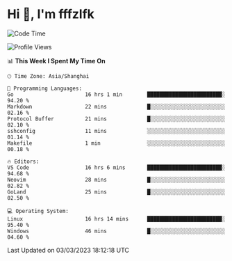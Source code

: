 # Hi 👋, I'm fffzlfk

<!--START_SECTION:waka-->
![Code Time](http://img.shields.io/badge/Code%20Time-71%20hrs%2012%20mins-blue)

![Profile Views](http://img.shields.io/badge/Profile%20Views-7-blue)

📊 **This Week I Spent My Time On** 

```text
🕑︎ Time Zone: Asia/Shanghai

💬 Programming Languages: 
Go                       16 hrs 1 min        ████████████████████████░   94.20 % 
Markdown                 22 mins             █░░░░░░░░░░░░░░░░░░░░░░░░   02.16 % 
Protocol Buffer          21 mins             █░░░░░░░░░░░░░░░░░░░░░░░░   02.10 % 
sshconfig                11 mins             ░░░░░░░░░░░░░░░░░░░░░░░░░   01.14 % 
Makefile                 1 min               ░░░░░░░░░░░░░░░░░░░░░░░░░   00.18 % 

🔥 Editors: 
VS Code                  16 hrs 6 mins       ████████████████████████░   94.68 % 
Neovim                   28 mins             █░░░░░░░░░░░░░░░░░░░░░░░░   02.82 % 
GoLand                   25 mins             █░░░░░░░░░░░░░░░░░░░░░░░░   02.50 % 

💻 Operating System: 
Linux                    16 hrs 14 mins      ████████████████████████░   95.40 % 
Windows                  46 mins             █░░░░░░░░░░░░░░░░░░░░░░░░   04.60 % 
```


 Last Updated on 03/03/2023 18:12:18 UTC
<!--END_SECTION:waka-->

